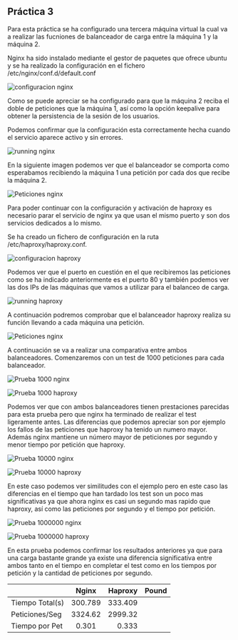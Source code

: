## Práctica 3

Para esta práctica se ha configurado una tercera máquina virtual la cual va a realizar las fucniones de balanceador de carga entre la máquina 1 y la máquina 2.

Nginx ha sido instalado mediante el gestor de paquetes que ofrece ubuntu y se ha realizado la configuración en el fichero /etc/nginx/conf.d/default.conf

![configuracion nginx](Img/nginx_config.png "config xginx")

Como se puede apreciar se ha configurado para que la máquina 2 reciba el doble de peticiones que la máquina 1, así como la opción keepalive para obtener la persistencia de la sesión de los usuarios.

Podemos confirmar que la configuración esta correctamente hecha cuando el servicio aparece activo y sin errores.

![running nginx](Img/nginx_running.png "nginx running")

En la siguiente imagen podemos ver que el balanceador se comporta como esperabamos recibiendo la máquina 1 una petición por cada dos  que recibe la máquina 2.

![Peticiones nginx](Img/peticion_nginx.png "peticion nginx")

Para poder continuar con la configuración y activación de haproxy es necesario parar el servicio de nginx ya que usan el mismo puerto y son dos servicios dedicados a lo mismo.

Se ha creado un fichero de configuración en la ruta /etc/haproxy/haproxy.conf.

![configuracion haproxy](Img/haproxy_config.png "config haproxy")

Podemos ver que el puerto en cuestión en el que recibiremos las peticiones como se ha indicado anteriormente es el puerto 80 y también podemos ver las dos IPs de las máquinas que vamos a utilizar para el balanceo de carga.

![running haproxy](Img/haproxy_running.png "haproxy running")

A continuación podremos comprobar que el balanceador haproxy realiza su función llevando a cada máquina una petición.

![Peticiones nginx](Img/peticion_a_haproxy.png "peticion nginx")

A continuación se va a realizar una comparativa entre ambos balanceadores. Comenzaremos con un test de 1000 peticiones para cada balanceador.

![Prueba 1000 nginx](Img/1000_ab_nginx.png "prueba 1000 nginx")

![Prueba 1000 haproxy](Img/1000_ab_haproxy.png "prueba 1000 haproxy")

Podemos ver que con ambos balanceadores tienen prestaciones parecidas para esta prueba pero que nginx ha terminado de realizar el test ligeramente antes. Las diferencias que podemos apreciar son por ejemplo los fallos de las peticiones que haproxy ha tenido un numero mayor. Además nginx mantiene un número mayor de peticiones por segundo y menor tiempo por petición que haproxy.

![Prueba 10000 nginx](Img/10000_ab_nginx.png "prueba 10000 nginx")

![Prueba 10000 haproxy](Img/10000_ab_haproxy.png "prueba 10000 haproxy")

En este caso podemos ver similitudes con el ejemplo pero en este caso las diferencias en el tiempo que han tardado los test son un poco mas significativas ya que ahora nginx es casi un segundo mas rapido que haproxy, así como las peticiones por segundo y el tiempo por petición.

![Prueba 1000000 nginx](Img/1000000_ab_nginx.png "prueba 1000000 nginx")

![Prueba 1000000 haproxy](Img/1000000_ab_haproxy.png "prueba 1000000 haproxy")

En esta prueba podemos confirmar los resultados anteriores ya que para una carga bastante grande ya existe una diferencia significativa entre ambos tanto en el tiempo en completar el test como en los tiempos por petición y la cantidad de peticiones por segundo.

|                |    Nginx     |   Haproxy    |    Pound     |
| :------------- | :----------: | -----------: | -----------: |
|  Tiempo Total(s)  | 300.789   | 333.409    |
|  Peticiones/Seg | 3324.62     | 2999.32    |
|  Tiempo por Pet | 0.301       | 0.333    |
